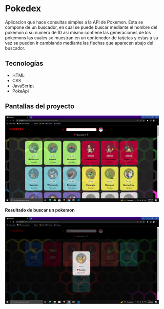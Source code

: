 # Pokedex

Aplicacion que hace consultas simples a la  API de Pokemon. Esta se compone de un buscador, en cual se puede buscar mediante el nombre del pokemon o su numero de ID asi mismo contiene las generaciones de los pokemons las cuales se muestran en un contenedor de tarjetas y estas a su vez se pueden ir cambiando mediante las flechas que aparecen abajo del buscador. 

## Tecnologías

* HTML
* CSS
* JavaScript
* PokeApi

## Pantallas del proyecto

![1659934459883](image/readme/1659934459883.png)

**Resultado de buscar un pokemon**

![1659934605116](image/readme/1659934605116.png)
